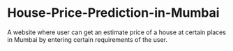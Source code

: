 # House-Price-Prediction-in-Mumbai
A website where user can get an estimate price of a house at certain places in Mumbai by entering certain requirements of the user.
